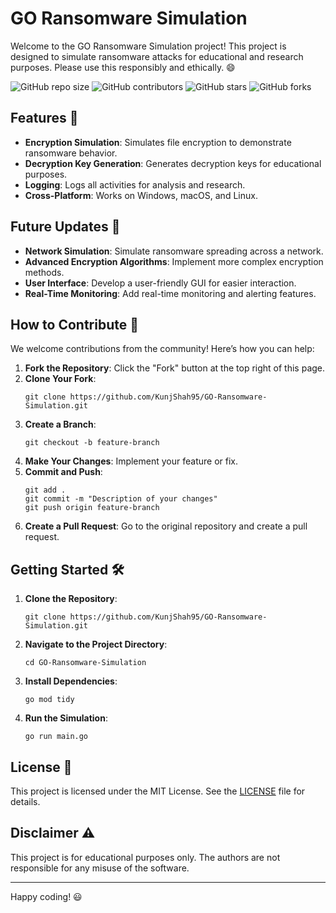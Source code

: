# GO Ransomware Simulation

Welcome to the GO Ransomware Simulation project! This project is designed to simulate ransomware attacks for educational and research purposes. Please use this responsibly and ethically. 😄

![GitHub repo size](https://img.shields.io/github/repo-size/KunjShah95/GO-Ransomware-Simulation)
![GitHub contributors](https://img.shields.io/github/contributors/KunjShah95/GO-Ransomware-Simulation)
![GitHub stars](https://img.shields.io/github/stars/KunjShah95/GO-Ransomware-Simulation?style=social)
![GitHub forks](https://img.shields.io/github/forks/KunjShah95/GO-Ransomware-Simulation?style=social)

## Features 🚀

- **Encryption Simulation**: Simulates file encryption to demonstrate ransomware behavior.
- **Decryption Key Generation**: Generates decryption keys for educational purposes.
- **Logging**: Logs all activities for analysis and research.
- **Cross-Platform**: Works on Windows, macOS, and Linux.

## Future Updates 🔮

- **Network Simulation**: Simulate ransomware spreading across a network.
- **Advanced Encryption Algorithms**: Implement more complex encryption methods.
- **User Interface**: Develop a user-friendly GUI for easier interaction.
- **Real-Time Monitoring**: Add real-time monitoring and alerting features.

## How to Contribute 🤝

We welcome contributions from the community! Here’s how you can help:

1. **Fork the Repository**: Click the "Fork" button at the top right of this page.
2. **Clone Your Fork**: 
    ```
    git clone https://github.com/KunjShah95/GO-Ransomware-Simulation.git
    ```
3. **Create a Branch**: 
    ```
    git checkout -b feature-branch
    ```
4. **Make Your Changes**: Implement your feature or fix.
5. **Commit and Push**: 
    ```
    git add .
    git commit -m "Description of your changes"
    git push origin feature-branch
    ```
6. **Create a Pull Request**: Go to the original repository and create a pull request.

## Getting Started 🛠️

1. **Clone the Repository**:
    ```
    git clone https://github.com/KunjShah95/GO-Ransomware-Simulation.git
    ```
2. **Navigate to the Project Directory**:
    ```
    cd GO-Ransomware-Simulation
    ```
3. **Install Dependencies**:
    ```
    go mod tidy
    ```
4. **Run the Simulation**:
    ```
    go run main.go
    ```

## License 📜

This project is licensed under the MIT License. See the [LICENSE](LICENSE) file for details.

## Disclaimer ⚠️

This project is for educational purposes only. The authors are not responsible for any misuse of the software.

---

Happy coding! 😃
